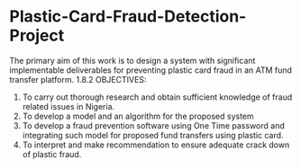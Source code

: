 # Plastic-Card-Fraud-Detection-Project
The primary aim of this work is to design a system with significant implementable deliverables for preventing plastic card fraud in an ATM fund transfer platform.
1.8.2 OBJECTIVES:
1)	To carry out thorough research and obtain sufficient knowledge of fraud related issues in Nigeria.
2)	To develop a  model and an algorithm for the proposed system
3)	To develop a fraud prevention software using One Time password and integrating such model for proposed fund transfers using plastic card.
4)	To interpret and make recommendation to ensure adequate crack down of plastic fraud.
